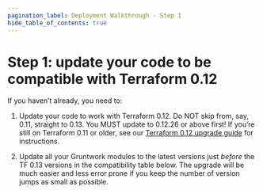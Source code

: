 ```yaml
---
pagination_label: Deployment Walkthrough - Step 1
hide_table_of_contents: true
---
```


# Step 1: update your code to be compatible with Terraform 0.12

If you haven’t already, you need to:

1.  Update your code to work with Terraform 0.12. Do NOT skip from, say, 0.11, straight to 0.13. You MUST update to
    0.12.26 or above first! If you’re still on Terraform 0.11 or older, see our
    [Terraform 0.12 upgrade guide](https://docs.gruntwork.io/guides/upgrading-to-tf12-tg19/) for instructions.

2.  Update all your Gruntwork modules to the latest versions just _before_ the TF 0.13 versions in the compatibility
    table below. The upgrade will be much easier and less error prone if you keep the number of version jumps as small
    as possible.


<!-- ##DOCS-SOURCER-START
{"sourcePlugin":"Local File Copier","hash":"b71f18ddfd342f2f7db8fd5ce4100d1d"}
##DOCS-SOURCER-END -->
